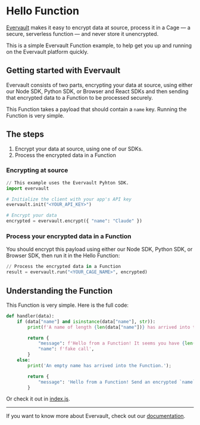 # Hello Function
[Evervault](https://evervault.com) makes it easy to encrypt data at source, process it in a Cage — a secure, serverless function — and never store it unencrypted.

This is a simple Evervault Function example, to help get you up and running on the Evervault platform quickly.

## Getting started with Evervault

Evervault consists of two parts, encrypting your data at source, using either our Node SDK, Python SDK, or Browser and React SDKs and then sending that encrypted data to a Function to be processed securely.

This Function takes a payload that should contain a `name` key. Running the Function is very simple.

## The steps
1. Encrypt your data at source, using one of our SDKs.
2. Process the encrypted data in a Function

### Encrypting at source
```python
// This example uses the Evervault Pyhton SDK.
import evervault

# Initialize the client with your app's API key
evervault.init("<YOUR_API_KEY>")

# Encrypt your data
encrypted = evervault.encrypt({ "name": "Claude" })
```

### Process your encrypted data in a Function
You should encrypt this payload using either our Node SDK, Python SDK, or Browser SDK, then run it in the Hello Function:

```python
// Process the encrypted data in a Function
result = evervault.run("<YOUR_CAGE_NAME>", encrypted)
```

## Understanding the Function
This Function is very simple. Here is the full code:

```python
def handler(data):
    if (data["name"] and isinstance(data["name"], str)):
        print(f'A name of length {len(data["name"])} has arrived into the Function.');

        return {
            "message": f'Hello from a Function! It seems you have {len(data["name"])} letters in your name',
            "name": f'fake call',
        }
    else:
        print('An empty name has arrived into the Function.');

        return {
            "message": 'Hello from a Function! Send an encrypted `name` parameter to show Function decryption in action',
        }
```

Or check it out in [index.js](./index.js).

--- 
If you want to know more about Evervault, check out our [documentation](https://docs.evervault.com).
